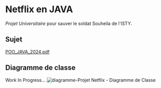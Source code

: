 # Netflix en JAVA
_Projet Universitaire_ pour sauver le soldat Souheila de l'ISTY.
## Sujet
[POO_JAVA_2024.pdf](https://github.com/tigrou23/Netflix_JAVA/files/15338972/POO_JAVA_2024.pdf)
## Diagramme de classe
Work In Progress...
![diagramme-Projet Netflix - Diagramme de Classe](https://github.com/tigrou23/Netflix_JAVA/assets/54220880/0eba7ca0-e7cd-41f8-ae18-5edfd402949b)
